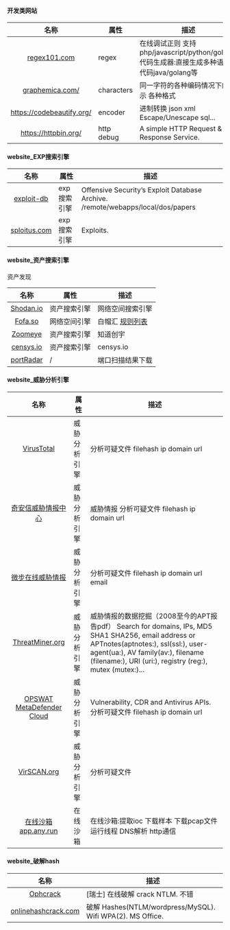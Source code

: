 #### 开发类网站

|名称|属性|描述|
|:-------------:|--|-----|
|[regex101.com](https://regex101.com/)|regex|在线调试正则 支持php/javascript/python/golang. 代码生成器:直接生成多种语言代码java/golang等|
|[graphemica.com/](http://graphemica.com/)|characters|同一字符的各种编码情况下的表示 各种格式|
|https://codebeautify.org/|encoder|进制转换 json xml Escape/Unescape sql...|
|https://httpbin.org/|http debug|A simple HTTP Request & Response Service.|

#### website_EXP搜索引擎

|名称|属性|描述|
|:-------------:|--|-----|
|[exploit-db](https://www.exploit-db.com/)|exp搜索引擎|Offensive Security’s Exploit Database Archive. /remote/webapps/local/dos/papers|
|[sploitus.com](https://sploitus.com/)|exp搜索引擎|Exploits.|

#### website_资产搜索引擎

资产发现

|名称|属性|描述|
|:-------------:|--|-----|
|[Shodan.io](https://www.shodan.io/)|资产搜索引擎|网络空间搜索引擎|
|[Fofa.so](https://fofa.so/)|网络空间引擎|白帽汇 [规则列表](https://fofa.so/library)|
|[Zoomeye](https://www.zoomeye.org/)|资产搜索引擎|知道创宇|
|[censys.io](https://censys.io/ipv4)|资产搜索引擎|censys.io|
|[portRadar](https://portradar.packet.tel/)|/|端口扫描结果下载|


#### website_威胁分析引擎

|名称|属性|描述|
|:-------------:|--|-----|
|[VirusTotal](https://www.virustotal.com/)|威胁分析引擎|分析可疑文件 filehash ip domain url|
|[奇安信威胁情报中心](https://ti.qianxin.com/)|威胁分析引擎|威胁情报 分析可疑文件 filehash ip domain url|
|[微步在线威胁情报](https://x.threatbook.cn/nodev4/vb4/list)|威胁分析引擎|分析可疑文件 filehash ip domain url email|
|[ThreatMiner.org](https://www.threatminer.org/)|威胁分析引擎|威胁情报的数据挖掘（2008至今的APT报告pdf） Search for domains, IPs, MD5 SHA1 SHA256, email address or APTnotes(aptnotes:), ssl(ssl:), user-agent(ua:), AV family(av:), filename (filename:), URI (uri:), registry (reg:), mutex (mutex:)...|
|[OPSWAT MetaDefender Cloud](https://metadefender.opswat.com/)|威胁分析引擎|Vulnerability, CDR and Antivirus APIs. 分析可疑文件 filehash ip domain url|
|[VirSCAN.org](http://virscan.org/)|威胁分析引擎|分析可疑文件|
|[在线沙箱app.any.run](https://app.any.run/tasks/defe1b39-b4b6-4573-ba46-de2c425f670f)|在线沙箱|在线沙箱:提取ioc 下载样本 下载pcap文件 运行线程 DNS解析 http通信|

#### website_破解hash

|名称|描述|
|:-------------:|-----|
|[Ophcrack](https://www.objectif-securite.ch/en/ophcrack.php)|[瑞士] 在线破解 crack NTLM. 不错|
|[onlinehashcrack.com](https://www.onlinehashcrack.com/) |破解 Hashes(NTLM/wordpress/MySQL). Wifi WPA(2). MS Office.|
